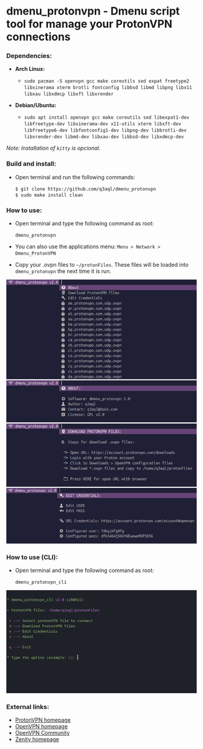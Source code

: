 dmenu_protonvpn - Dmenu script tool for manage your ProtonVPN connections
=========================================================================

### Dependencies:
  
  * **Arch Linux:**
    * `sudo pacman -S openvpn gcc make coreutils sed expat freetype2 libxinerama xterm brotli fontconfig libbsd libmd libpng libx11 libxau libxdmcp libxft libxrender` 

  * **Debian/Ubuntu:**
    * `sudo apt install openvpn gcc make coreutils sed libexpat1-dev libfreetype-dev libxinerama-dev x11-utils xterm libxft-dev libfreetype6-dev libfontconfig1-dev libpng-dev libbrotli-dev libxrender-dev libmd-dev libxau-dev libbsd-dev libxdmcp-dev`

_Note: Installation of `kitty` is opcional._

### Build and install:

* Open terminal and run the following commands:

  ```shell
  $ git clone https://github.com/q3aql/dmenu_protonvpn
  $ sudo make install clean
  ````

### How to use:

* Open terminal and type the following command as root:

  ```shell
  dmenu_protonvpn
  ```

* You can also use the applications menu: `Menu > Network > Dmenu_ProtonVPN`

* Copy your .ovpn files to `~/protonFiles`. These files will be loaded into `dmenu_protonvpn` the next time it is run.

<img src="examples/dmenu_protonvpn.png" /> 
<img src="examples/dmenu_protonvpn_about.png" /> 
<img src="examples/dmenu_protonvpn_dfiles.png" /> 
<img src="examples/dmenu_protonvpn_credentials.png" /> 

### How to use (CLI):

* Open terminal and type the following command as root:

  ```shell
  dmenu_protonvpn_cli
  ```
  
<img src="examples/dmenu_protonvpn_cli.png" /> 
 
### External links:

  * [ProtonVPN homepage](https://protonvpn.com/)
  * [OpenVPN homepage](https://openvpn.net/)
  * [OpenVPN Community](https://openvpn.net/community-downloads/)
  * [Zenity homepage](https://wiki.gnome.org/Projects/Zenity)




